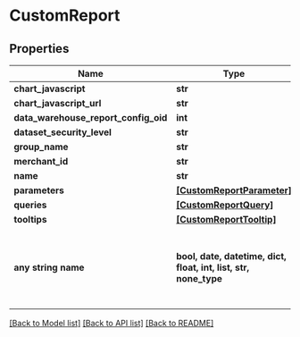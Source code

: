 # CustomReport


## Properties
Name | Type | Description | Notes
------------ | ------------- | ------------- | -------------
**chart_javascript** | **str** |  | [optional] 
**chart_javascript_url** | **str** |  | [optional] 
**data_warehouse_report_config_oid** | **int** |  | [optional] 
**dataset_security_level** | **str** |  | [optional] 
**group_name** | **str** |  | [optional] 
**merchant_id** | **str** |  | [optional] 
**name** | **str** |  | [optional] 
**parameters** | [**[CustomReportParameter]**](CustomReportParameter.md) |  | [optional] 
**queries** | [**[CustomReportQuery]**](CustomReportQuery.md) |  | [optional] 
**tooltips** | [**[CustomReportTooltip]**](CustomReportTooltip.md) |  | [optional] 
**any string name** | **bool, date, datetime, dict, float, int, list, str, none_type** | any string name can be used but the value must be the correct type | [optional]

[[Back to Model list]](../README.md#documentation-for-models) [[Back to API list]](../README.md#documentation-for-api-endpoints) [[Back to README]](../README.md)


